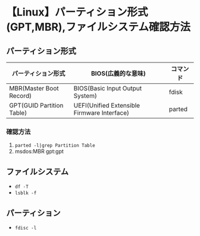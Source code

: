 # 【Linux】パーティション形式(GPT,MBR),ファイルシステム確認方法

## パーティション形式

パーティション形式|BIOS(広義的な意味)|コマンド
-|-|-
MBR(Master Boot Record)|BIOS(Basic Input Output System)|fdisk
GPT(GUID Partition Table)|UEFI(Unified Extensible Firmware Interface)|parted

### 確認方法

1. `parted -l|grep Partition Table`
1. msdos:MBR gpt:gpt

## ファイルシステム

- `df -T`
- `lsblk -f`

## パーティション

- `fdisc -l`
